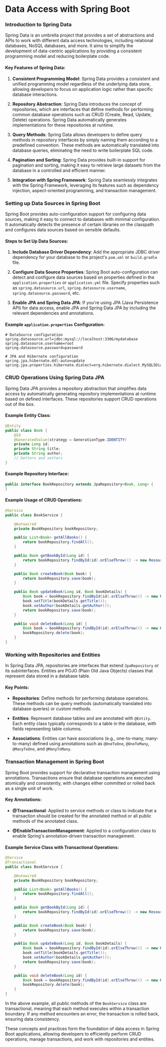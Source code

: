 # Data Access with Spring Boot

### Introduction to Spring Data

Spring Data is an umbrella project that provides a set of abstractions and APIs to work with different data access technologies, including relational databases, NoSQL databases, and more. It aims to simplify the development of data-centric applications by providing a consistent programming model and reducing boilerplate code.

#### Key Features of Spring Data:

1. **Consistent Programming Model**: Spring Data provides a consistent and unified programming model regardless of the underlying data store, allowing developers to focus on application logic rather than specific database interactions.

2. **Repository Abstraction**: Spring Data introduces the concept of repositories, which are interfaces that define methods for performing common database operations such as CRUD (Create, Read, Update, Delete) operations. Spring Data automatically generates implementations for these repositories at runtime.

3. **Query Methods**: Spring Data allows developers to define query methods in repository interfaces by simply naming them according to a predefined convention. These methods are automatically translated into database queries, eliminating the need to write boilerplate SQL code.

4. **Pagination and Sorting**: Spring Data provides built-in support for pagination and sorting, making it easy to retrieve large datasets from the database in a controlled and efficient manner.

5. **Integration with Spring Framework**: Spring Data seamlessly integrates with the Spring Framework, leveraging its features such as dependency injection, aspect-oriented programming, and transaction management.

### Setting up Data Sources in Spring Boot

Spring Boot provides auto-configuration support for configuring data sources, making it easy to connect to databases with minimal configuration. It automatically detects the presence of certain libraries on the classpath and configures data sources based on sensible defaults.

#### Steps to Set Up Data Sources:

1. **Include Database Driver Dependency**: Add the appropriate JDBC driver dependency for your database to the project's `pom.xml` or `build.gradle` file.

2. **Configure Data Source Properties**: Spring Boot auto-configuration can detect and configure data sources based on properties defined in the `application.properties` or `application.yml` file. Specify properties such as `spring.datasource.url`, `spring.datasource.username`, `spring.datasource.password`, etc.

3. **Enable JPA and Spring Data JPA**: If you're using JPA (Java Persistence API) for data access, enable JPA and Spring Data JPA by including the relevant dependencies and annotations.

#### Example `application.properties` Configuration:

```properties
# DataSource configuration
spring.datasource.url=jdbc:mysql://localhost:3306/mydatabase
spring.datasource.username=root
spring.datasource.password=password

# JPA and Hibernate configuration
spring.jpa.hibernate.ddl-auto=update
spring.jpa.properties.hibernate.dialect=org.hibernate.dialect.MySQL5Dialect
```

### CRUD Operations Using Spring Data JPA

Spring Data JPA provides a repository abstraction that simplifies data access by automatically generating repository implementations at runtime based on defined interfaces. These repositories support CRUD operations out of the box.

#### Example Entity Class:

```java
@Entity
public class Book {
    @Id
    @GeneratedValue(strategy = GenerationType.IDENTITY)
    private Long id;
    private String title;
    private String author;
    // Getters and setters
}
```

#### Example Repository Interface:

```java
public interface BookRepository extends JpaRepository<Book, Long> {
}
```

#### Example Usage of CRUD Operations:

```java
@Service
public class BookService {

    @Autowired
    private BookRepository bookRepository;

    public List<Book> getAllBooks() {
        return bookRepository.findAll();
    }

    public Book getBookById(Long id) {
        return bookRepository.findById(id).orElseThrow(() -> new ResourceNotFoundException("Book not found"));
    }

    public Book createBook(Book book) {
        return bookRepository.save(book);
    }

    public Book updateBook(Long id, Book bookDetails) {
        Book book = bookRepository.findById(id).orElseThrow(() -> new ResourceNotFoundException("Book not found"));
        book.setTitle(bookDetails.getTitle());
        book.setAuthor(bookDetails.getAuthor());
        return bookRepository.save(book);
    }

    public void deleteBook(Long id) {
        Book book = bookRepository.findById(id).orElseThrow(() -> new ResourceNotFoundException("Book not found"));
        bookRepository.delete(book);
    }
}
```

### Working with Repositories and Entities

In Spring Data JPA, repositories are interfaces that extend `JpaRepository` or its subinterfaces. Entities are POJO (Plain Old Java Objects) classes that represent data stored in a database table.

#### Key Points:

- **Repositories**: Define methods for performing database operations. These methods can be query methods (automatically translated into database queries) or custom methods.

- **Entities**: Represent database tables and are annotated with `@Entity`. Each entity class typically corresponds to a table in the database, with fields representing table columns.

- **Associations**: Entities can have associations (e.g., one-to-many, many-to-many) defined using annotations such as `@OneToOne`, `@OneToMany`, `@ManyToOne`, and `@ManyToMany`.

### Transaction Management in Spring Boot

Spring Boot provides support for declarative transaction management using annotations. Transactions ensure that database operations are executed atomically and consistently, with changes either committed or rolled back as a single unit of work.

#### Key Annotations:

- **@Transactional**: Applied to service methods or class to indicate that a transaction should be created for the annotated method or all public methods of the annotated class.

- **@EnableTransactionManagement**: Applied to a configuration class to enable Spring's annotation-driven transaction management.

#### Example Service Class with Transactional Operations:

```java
@Service
@Transactional
public class BookService {

    @Autowired
    private BookRepository bookRepository;

    public List<Book> getAllBooks() {
        return bookRepository.findAll();
    }

    public Book getBookById(Long id) {
        return bookRepository.findById(id).orElseThrow(() -> new ResourceNotFoundException("Book not found"));
    }

    public Book createBook(Book book) {
        return bookRepository.save(book);
    }

    public Book updateBook(Long id, Book bookDetails) {
        Book book = bookRepository.findById(id).orElseThrow(() -> new ResourceNotFoundException("Book not found"));
        book.setTitle(bookDetails.getTitle());
        book.setAuthor(bookDetails.getAuthor());
        return bookRepository.save(book);
    }

    public void deleteBook(Long id) {
        Book book = bookRepository.findById(id).orElseThrow(() -> new ResourceNotFoundException("Book not found"));
        bookRepository.delete(book);
    }
}
```

In the above example, all public methods of the `BookService` class are transactional, meaning that each method executes within a transaction boundary. If any method encounters an error, the transaction is rolled back, ensuring data consistency.

These concepts and practices form the foundation of data access in Spring Boot applications, allowing developers to efficiently perform CRUD operations, manage transactions, and work with repositories and entities.
